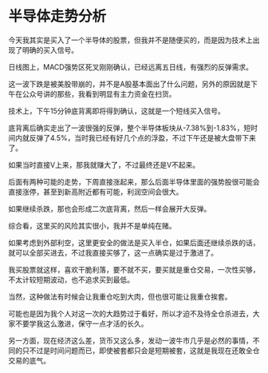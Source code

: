 # 半导体走势分析

今天我其实是买入了一个半导体的股票，但我并不是随便买的，而是因为技术上出现了明确的买入信号。

日线图上，MACD强势区死叉刚刚确认，已经远离五日线，有强烈的反弹需求。

这一波下跌是被美股带崩的，并不是A股基本面出了什么问题，另外的原因就是下午在公众号讲的那些，我看到明显有主力资金在扫货。

技术上，下午15分钟底背离即将得到确认，这就是一个短线买入信号。

底背离后确实走出了一波很强的反弹，整个半导体板块从-7.38%到-1.83%，短时间内就反弹了4.5%，当时我已经有好几个点的浮盈，不过下午还是被大盘带下来了。

如果当时直接V上来，那我就赚大了，不过最终还是V不起来。

后面有两种可能的走势，下周直接涨起来，那么后面半导体里面的强势股很可能会直接涨停，甚至到新高附近都有可能，利润空间会很大。

如果继续杀跌，那也会形成二次底背离，然后一样会展开大反弹。

综合看，这里买的风险其实很小，我并不是单纯在赌。

如果考虑到外部利空，这里更安全的做法是买入半仓，如果后面还继续杀跌的话，就可以全部买进去，不过我直接买够了，这一点确实是过于激进了。

我买股票就这样，喜欢干脆利落，要不就不买，要买就是重仓交易，一次性买够，不太计较短期波动，也不追求买到最低。

当然，这种做法有时候会让我重仓吃到大肉，但也很可能让我重仓挨套。

可能也是因为我个人对这一次的大趋势过于看好，所以才迫不及待全仓杀进去，大家不要学我这么激进，保守一点才活的长久。

另一方面，现在经济这么差，货币又这么多，发动一波牛市几乎是必然的事情，不同的只不过是时间问题而已，即使被套都只会是短期被套，这就是我现在还敢全仓交易的底气。